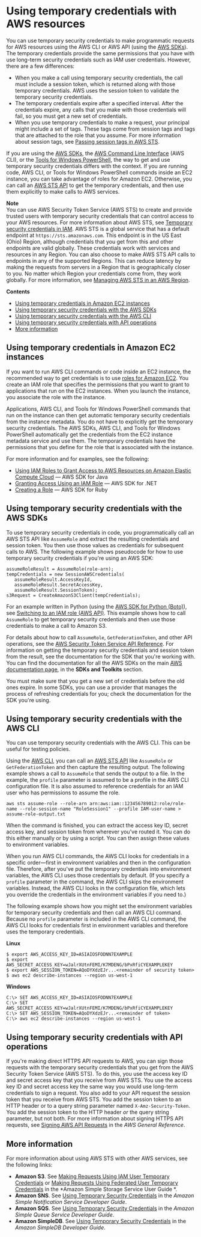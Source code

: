 # Using temporary credentials with AWS resources<a name="id_credentials_temp_use-resources"></a>

You can use temporary security credentials to make programmatic requests for AWS resources using the AWS CLI or AWS API \(using the [AWS SDKs](https://aws.amazon.com/tools/)\)\. The temporary credentials provide the same permissions that you have with use long\-term security credentials such as IAM user credentials\. However, there are a few differences:
+ When you make a call using temporary security credentials, the call must include a session token, which is returned along with those temporary credentials\. AWS uses the session token to validate the temporary security credentials\. 
+ The temporary credentials expire after a specified interval\. After the credentials expire, any calls that you make with those credentials will fail, so you must get a new set of credentials\. 
+ When you use temporary credentials to make a request, your principal might include a set of tags\. These tags come from session tags and tags that are attached to the role that you assume\. For more information about session tags, see [Passing session tags in AWS STS](id_session-tags.md)\.

If you are using the [AWS SDKs](https://aws.amazon.com/tools), the [AWS Command Line Interface](https://docs.aws.amazon.com/cli/latest/userguide/) \(AWS CLI\), or the [Tools for Windows PowerShell](https://aws.amazon.com/powershell), the way to get and use temporary security credentials differs with the context\. If you are running code, AWS CLI, or Tools for Windows PowerShell commands inside an EC2 instance, you can take advantage of roles for Amazon EC2\. Otherwise, you can call an [AWS STS API](https://docs.aws.amazon.com/STS/latest/APIReference/) to get the temporary credentials, and then use them explicitly to make calls to AWS services\.

**Note**  
You can use AWS Security Token Service \(AWS STS\) to create and provide trusted users with temporary security credentials that can control access to your AWS resources\. For more information about AWS STS, see [Temporary security credentials in IAM](id_credentials_temp.md)\. AWS STS is a global service that has a default endpoint at `https://sts.amazonaws.com`\. This endpoint is in the US East \(Ohio\) Region, although credentials that you get from this and other endpoints are valid globally\. These credentials work with services and resources in any Region\. You can also choose to make AWS STS API calls to endpoints in any of the supported Regions\. This can reduce latency by making the requests from servers in a Region that is geographically closer to you\. No matter which Region your credentials come from, they work globally\. For more information, see [Managing AWS STS in an AWS Region](id_credentials_temp_enable-regions.md)\.

**Contents**
+ [Using temporary credentials in Amazon EC2 instances](#using-temp-creds-sdk-ec2-instances)
+ [Using temporary security credentials with the AWS SDKs](#using-temp-creds-sdk)
+ [Using temporary security credentials with the AWS CLI](#using-temp-creds-sdk-cli)
+ [Using temporary security credentials with API operations](#RequestWithSTS)
+ [More information](#using-temp-creds-more-info)

## Using temporary credentials in Amazon EC2 instances<a name="using-temp-creds-sdk-ec2-instances"></a>

If you want to run AWS CLI commands or code inside an EC2 instance, the recommended way to get credentials is to use [roles for Amazon EC2](https://docs.aws.amazon.com/AWSEC2/latest/UserGuide/iam-roles-for-amazon-ec2.html)\. You create an IAM role that specifies the permissions that you want to grant to applications that run on the EC2 instances\. When you launch the instance, you associate the role with the instance\.

Applications, AWS CLI, and Tools for Windows PowerShell commands that run on the instance can then get automatic temporary security credentials from the instance metadata\. You do not have to explicitly get the temporary security credentials\. The AWS SDKs, AWS CLI, and Tools for Windows PowerShell automatically get the credentials from the EC2 instance metadata service and use them\. The temporary credentials have the permissions that you define for the role that is associated with the instance\.

For more information and for examples, see the following:
+  [Using IAM Roles to Grant Access to AWS Resources on Amazon Elastic Compute Cloud](https://docs.aws.amazon.com/sdk-for-java/latest/developer-guide/java-dg-roles.html) — AWS SDK for Java
+  [Granting Access Using an IAM Role](https://docs.aws.amazon.com/sdk-for-net/latest/developer-guide/net-dg-hosm.html) — AWS SDK for \.NET 
+  [Creating a Role](https://docs.aws.amazon.com/sdk-for-ruby/latest/developer-guide/iam-example-create-role.html) — AWS SDK for Ruby

## Using temporary security credentials with the AWS SDKs<a name="using-temp-creds-sdk"></a>

To use temporary security credentials in code, you programmatically call an AWS STS API like `AssumeRole` and extract the resulting credentials and session token\. You then use those values as credentials for subsequent calls to AWS\. The following example shows pseudocode for how to use temporary security credentials if you're using an AWS SDK:

```
assumeRoleResult = AssumeRole(role-arn);
tempCredentials = new SessionAWSCredentials(
   assumeRoleResult.AccessKeyId, 
   assumeRoleResult.SecretAccessKey, 
   assumeRoleResult.SessionToken);
s3Request = CreateAmazonS3Client(tempCredentials);
```

For an example written in Python \(using the [AWS SDK for Python \(Boto\)](https://aws.amazon.com/sdk-for-python/)\), see [Switching to an IAM role \(AWS API\)](id_roles_use_switch-role-api.md)\. This example shows how to call `AssumeRole` to get temporary security credentials and then use those credentials to make a call to Amazon S3\.

For details about how to call `AssumeRole`, `GetFederationToken`, and other API operations, see the [AWS Security Token Service API Reference](https://docs.aws.amazon.com/STS/latest/APIReference/)\. For information on getting the temporary security credentials and session token from the result, see the documentation for the SDK that you're working with\. You can find the documentation for all the AWS SDKs on the main [AWS documentation page](http://aws.amazon.com/documentation), in the **SDKs and Toolkits** section\.

You must make sure that you get a new set of credentials before the old ones expire\. In some SDKs, you can use a provider that manages the process of refreshing credentials for you; check the documentation for the SDK you're using\. 

## Using temporary security credentials with the AWS CLI<a name="using-temp-creds-sdk-cli"></a>

You can use temporary security credentials with the AWS CLI\. This can be useful for testing policies\. 

Using the [AWS CLI](https://docs.aws.amazon.com/cli/latest/reference/), you can call an [ AWS STS API](https://docs.aws.amazon.com/STS/latest/APIReference/) like `AssumeRole` or `GetFederationToken` and then capture the resulting output\. The following example shows a call to `AssumeRole` that sends the output to a file\. In the example, the `profile` parameter is assumed to be a profile in the AWS CLI configuration file\. It is also assumed to reference credentials for an IAM user who has permissions to assume the role\.

```
aws sts assume-role --role-arn arn:aws:iam::123456789012:role/role-name --role-session-name "RoleSession1" --profile IAM-user-name > assume-role-output.txt
```

When the command is finished, you can extract the access key ID, secret access key, and session token from wherever you've routed it\. You can do this either manually or by using a script\. You can then assign these values to environment variables\. 

When you run AWS CLI commands, the AWS CLI looks for credentials in a specific order—first in environment variables and then in the configuration file\. Therefore, after you've put the temporary credentials into environment variables, the AWS CLI uses those credentials by default\. \(If you specify a `profile` parameter in the command, the AWS CLI skips the environment variables\. Instead, the AWS CLI looks in the configuration file, which lets you override the credentials in the environment variables if you need to\.\) 

The following example shows how you might set the environment variables for temporary security credentials and then call an AWS CLI command\. Because no `profile` parameter is included in the AWS CLI command, the AWS CLI looks for credentials first in environment variables and therefore uses the temporary credentials\. 

**Linux**

```
$ export AWS_ACCESS_KEY_ID=ASIAIOSFODNN7EXAMPLE
$ export AWS_SECRET_ACCESS_KEY=wJalrXUtnFEMI/K7MDENG/bPxRfiCYEXAMPLEKEY
$ export AWS_SESSION_TOKEN=AQoDYXdzEJr...<remainder of security token>
$ aws ec2 describe-instances --region us-west-1
```

**Windows**

```
C:\> SET AWS_ACCESS_KEY_ID=ASIAIOSFODNN7EXAMPLE
C:\> SET AWS_SECRET_ACCESS_KEY=wJalrXUtnFEMI/K7MDENG/bPxRfiCYEXAMPLEKEY
C:\> SET AWS_SESSION_TOKEN=AQoDYXdzEJr...<remainder of token> 
C:\> aws ec2 describe-instances --region us-west-1
```

## Using temporary security credentials with API operations<a name="RequestWithSTS"></a>

If you're making direct HTTPS API requests to AWS, you can sign those requests with the temporary security credentials that you get from the AWS Security Token Service \(AWS STS\)\. To do this, you use the access key ID and secret access key that you receive from AWS STS\. You use the access key ID and secret access key the same way you would use long\-term credentials to sign a request\. You also add to your API request the session token that you receive from AWS STS\. You add the session token to an HTTP header or to a query string parameter named `X-Amz-Security-Token`\. You add the session token to the HTTP header *or* the query string parameter, but not both\. For more information about signing HTTPS API requests, see [Signing AWS API Requests](https://docs.aws.amazon.com/general/latest/gr/signing_aws_api_requests.html) in the *AWS General Reference*\.

## More information<a name="using-temp-creds-more-info"></a>

For more information about using AWS STS with other AWS services, see the following links:
+ **Amazon S3**\. See [Making Requests Using IAM User Temporary Credentials](https://docs.aws.amazon.com/AmazonS3/latest/dev/AuthUsingTempSessionToken.html) or [Making Requests Using Federated User Temporary Credentials](https://docs.aws.amazon.com/AmazonS3/latest/dev/AuthUsingTempFederationToken.html) in the *Amazon Simple Storage Service User Guide *\.
+ **Amazon SNS**\. See [Using Temporary Security Credentials](https://docs.aws.amazon.com/sns/latest/dg/UsingIAMwithSNS.html#UsingTemporarySecurityCredentials_SNS) in the *Amazon Simple Notification Service Developer Guide*\.
+ **Amazon SQS**\. See [Using Temporary Security Credentials](https://docs.aws.amazon.com/AWSSimpleQueueService/latest/SQSDeveloperGuide/UsingIAM.html#UsingTemporarySecurityCredentials_SQS) in the *Amazon Simple Queue Service Developer Guide*\.
+ **Amazon SimpleDB**\. See [Using Temporary Security Credentials](https://docs.aws.amazon.com/AmazonSimpleDB/latest/DeveloperGuide/index.html?UsingTemporarySecurityCredentials_SDB.html) in the *Amazon SimpleDB Developer Guide*\.